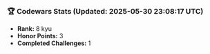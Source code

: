 ### 🏆 Codewars Stats (Updated: 2025-05-30 23:08:17 UTC)

- **Rank:** 8 kyu
- **Honor Points:** 3
- **Completed Challenges:** 1
